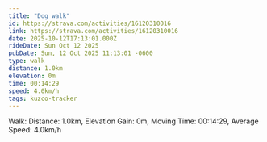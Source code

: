 ```yaml
---
title: "Dog walk"
id: https://strava.com/activities/16120310016
link: https://strava.com/activities/16120310016
date: 2025-10-12T17:13:01.000Z
rideDate: Sun Oct 12 2025
pubDate: Sun, 12 Oct 2025 11:13:01 -0600
type: walk
distance: 1.0km
elevation: 0m
time: 00:14:29
speed: 4.0km/h
tags: kuzco-tracker
---
```

Walk: Distance: 1.0km, Elevation Gain: 0m, Moving Time: 00:14:29, Average Speed: 4.0km/h